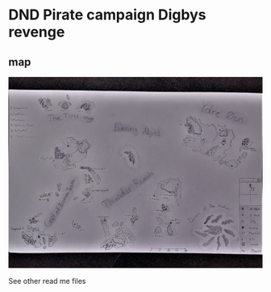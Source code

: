 # DND Pirate campaign Digbys revenge

## map
![Map](./dnd_awesome_map.jpg "islands map")

See other read me files